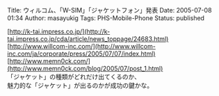 Title: ウィルコム、「W-SIM」「ジャケットフォン」発表
Date: 2005-07-08 01:34
Author: masayukig
Tags: PHS-Mobile-Phone
Status: published

[http://k-tai.impress.co.jp/](http://k-tai.impress.co.jp/cda/article/news_toppage/24683.html)  
[http://www.willcom-inc.com/](http://www.willcom-inc.com/ja/corporate/press/2005/07/07/index.html)  
[http://www.memn0ck.com/](http://www.memn0ck.com/blog/2005/07/post_1.html)  
「ジャケット」の種類がどれだけ出てくるのか、  
魅力的な「ジャケット」が出るのかが成功の鍵かな。
